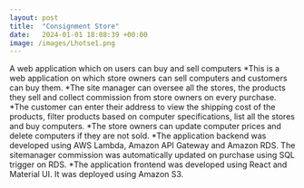 ```yaml
---
layout: post
title:  "Consignment Store"
date:   2024-01-01 18:08:39 +00:00
image: /images/Lhotse1.png
---
```

A web application which on users can buy and sell computers
*This is a web application on which store owners can sell computers and customers can buy them.
*The site manager can oversee all the stores, the products they sell and collect commission from store owners on every purchase.
*The customer can enter their address to view the shipping cost of the products, filter products based on computer specifications, list all the stores and buy computers.
*The store owners can update computer prices and delete computers if they are not sold.
*The application backend was developed using AWS Lambda, Amazon API Gateway and Amazon RDS. The sitemanager commission was automatically updated on purchase using SQL trigger on RDS.
*The application frontend was developed using React and Material UI. It was deployed using Amazon S3.